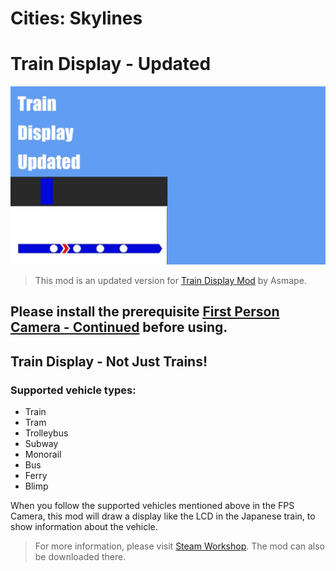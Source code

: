 # Cities: Skylines
# Train Display - Updated
<img src="banner.jpg" width="750px"/>

> This mod is an updated version for [Train Display Mod](https://steamcommunity.com/sharedfiles/filedetails/?id=2380878816) by Asmape.

## Please install the prerequisite [First Person Camera - Continued](https://github.com/Will258012/CitiesSkylines-FPSCamera-Continued/releases) before using.

## Train Display - Not Just Trains! 

### Supported vehicle types:

- Train
- Tram
- Trolleybus
- Subway
- Monorail
- Bus
- Ferry
- Blimp

When you follow the supported vehicles mentioned above in the FPS Camera, this mod will draw a display like the LCD in the Japanese train, to show information about the vehicle.

> For more information, please visit [Steam Workshop](https://steamcommunity.com/sharedfiles/filedetails/?id=3233229958). The mod can also be downloaded there.